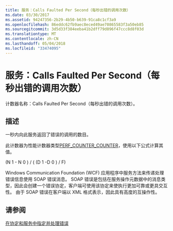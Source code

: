 ```yaml
---
title: 服务：Calls Faulted Per Second（每秒出错的调用次数）
ms.date: 03/30/2017
ms.assetid: 94247356-2b29-4b50-b639-91ca8c1cf3a9
ms.openlocfilehash: 86eddc62fb9aec8eced49ae70865583f3a50eb85
ms.sourcegitcommit: 3d5d33f384eeba41b2dff79d096f47ccc8d8f03d
ms.translationtype: MT
ms.contentlocale: zh-CN
ms.lasthandoff: 05/04/2018
ms.locfileid: "33474095"
---
```

# <a name="service-calls-faulted-per-second"></a>服务：Calls Faulted Per Second（每秒出错的调用次数）
计数器名称：Calls Faulted Per Second（每秒出错的调用次数）。  
  
## <a name="description"></a>描述  
 一秒内向此服务返回了错误的调用的数目。  
  
 此计数器为性能计数器类型[PERF_COUNTER_COUNTER](http://go.microsoft.com/fwlink/?LinkID=94649)，使用以下公式计算其值。  
  
 (N 1 - N 0 ) / ( (D 1 -D 0 ) / F)  
  
 Windows Communication Foundation (WCF) 应用程序中服务方法来传递处理错误信息使用 SOAP 错误消息。 SOAP 错误是包括在服务操作元数据中的消息类型，因此会创建一个错误协定，客户端可使用该协定来使执行更加可靠或更具交互性。 由于 SOAP 错误在客户端以 XML 格式表示，因此具有高度的互操作性。  
  
## <a name="see-also"></a>请参阅  
 [在协定和服务中指定并处理错误](../../../../../docs/framework/wcf/specifying-and-handling-faults-in-contracts-and-services.md)

